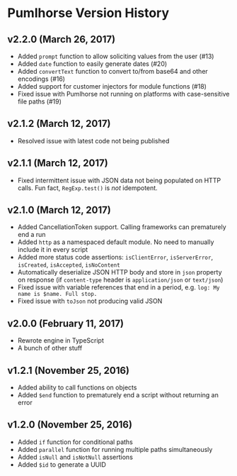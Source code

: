 # Pumlhorse Version History

## v2.2.0 (March 26, 2017)

* Added `prompt` function to allow soliciting values from the user (#13)
* Added `date` function to easily generate dates (#20)
* Added `convertText` function to convert to/from base64 and other encodings (#16)
* Added support for customer injectors for module functions (#18)
* Fixed issue with Pumlhorse not running on platforms with case-sensitive file paths (#19)

## v2.1.2 (March 12, 2017)

* Resolved issue with latest code not being published

## v2.1.1 (March 12, 2017)

* Fixed intermittent issue with JSON data not being populated on HTTP calls. Fun fact, `RegExp.test()` is _not_ idempotent.

## v2.1.0 (March 12, 2017)

* Added CancellationToken support. Calling frameworks can prematurely end a run
* Added `http` as a namespaced default module. No need to manually include it in every script
* Added more status code assertions: `isClientError`, `isServerError`, `isCreated`, `isAccepted`, `isNoContent`
* Automatically deserialize JSON HTTP body and store in `json` property on response (if `content-type` header is `application/json` or `text/json`)
* Fixed issue with variable references that end in a period, e.g. `log: My name is $name. Full stop.`
* Fixed issue with `toJson` not producing valid JSON

## v2.0.0 (February 11, 2017)

* Rewrote engine in TypeScript
* A bunch of other stuff

## v1.2.1 (November 25, 2016)

* Added ability to call functions on objects
* Added `$end` function to prematurely end a script without returning an error

## v1.2.0 (November 25, 2016)

* Added `if` function for conditional paths
* Added `parallel` function for running multiple paths simultaneously 
* Added `isNull` and `isNotNull` assertions
* Added `$id` to generate a UUID